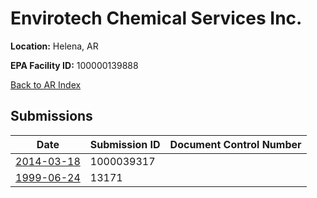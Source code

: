 # Envirotech Chemical Services Inc.

**Location:** Helena, AR

**EPA Facility ID:** 100000139888

[Back to AR Index](../../index.md)

## Submissions

| Date | Submission ID | Document Control Number |
|------|--------------|-------------------------|
| [2014-03-18](submissions/1000039317.md) | 1000039317 |  |
| [1999-06-24](submissions/13171.md) | 13171 |  |
